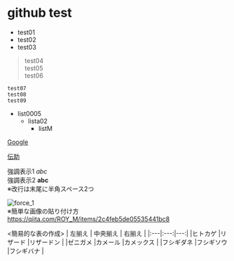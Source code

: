 # github test

* test01
* test02
* test03
> test04  
> test05  
> test06  

```
test07
test08
test09
```
* list0005
  * lista02
    * listM

[Google](https://www.google.co.jp/)

[伝助](http://densuke.biz/list?cd=gzPs2UsaJp2Tsf4s)

強調表示1 *abc*  
強調表示2 **abc**  
※改行は末尾に半角スペース2つ

![force_1](https://user-images.githubusercontent.com/65782354/85925975-eb650600-b8d6-11ea-9080-bbb41c197165.jpg)  
※簡単な画像の貼り付け方  
 https://qiita.com/ROY_M/items/2c4feb5de05535441bc8

<簡易的な表の作成>
| 左揃え | 中央揃え | 右揃え |
|:---|:---:|---:|
|ヒトカゲ |リザード |リザードン |
|ゼニガメ |カメール |カメックス |
|フシギダネ |フシギソウ |フシギバナ |
